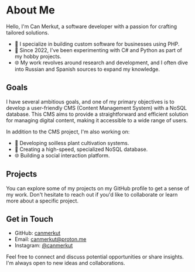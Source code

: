 # About Me

Hello, I'm Can Merkut, a software developer with a passion for crafting tailored solutions. 

- 💼 I specialize in building custom software for businesses using PHP.
- 🌟 Since 2022, I've been experimenting with C# and Python as part of my hobby projects.
- 🌐 My work revolves around research and development, and I often dive into Russian and Spanish sources to expand my knowledge.

## Goals

I have several ambitious goals, and one of my primary objectives is to develop a user-friendly CMS (Content Management System) with a NoSQL database. This CMS aims to provide a straightforward and efficient solution for managing digital content, making it accessible to a wide range of users.

In addition to the CMS project, I'm also working on:

- 🌱 Developing soilless plant cultivation systems.
- 🚀 Creating a high-speed, specialized NoSQL database.
- 🌐 Building a social interaction platform.

## Projects

You can explore some of my projects on my GitHub profile to get a sense of my work. Don't hesitate to reach out if you'd like to collaborate or learn more about a specific project.

## Get in Touch

- GitHub: [canmerkut](https://github.com/canmerkut)
- Email: canmerkut@proton.me
- Instagram: [@canmerkut](https://instagram.com/canmerkut)

Feel free to connect and discuss potential opportunities or share insights. I'm always open to new ideas and collaborations.
